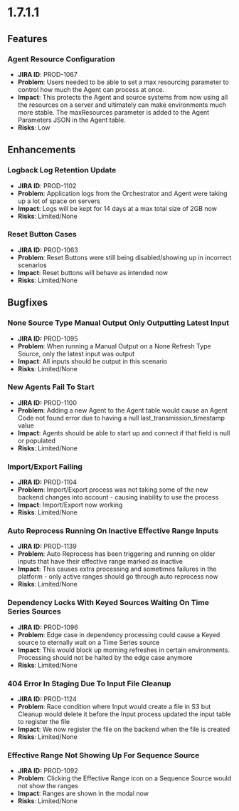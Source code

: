 # 1.7.1.1



## Features

### Agent Resource Configuration

* **JIRA ID**: PROD-1067
* **Problem**: Users needed to be able to set a max resourcing parameter to control how much the Agent can process at once. 
* **Impact**: This protects the Agent and source systems from now using all the resources on a server and ultimately can make environments much more stable. The maxResources parameter is added to the Agent Parameters JSON in the Agent table.
* **Risks**: Low

## Enhancements

### Logback Log Retention Update

* **JIRA ID**: PROD-1102
* **Problem**: Application logs from the Orchestrator and Agent were taking up a lot of space on servers
* **Impact**: Logs will be kept for 14 days at a max total size of 2GB now
* **Risks**: Limited/None

### Reset Button Cases

* **JIRA ID:** PROD-1063
* **Problem**: Reset Buttons were still being disabled/showing up in incorrect scenarios
* **Impact**: Reset buttons will behave as intended now
* **Risks**: Limited/None

## Bugfixes

### None Source Type Manual Output Only Outputting Latest Input

* **JIRA ID:** PROD-1095
* **Problem**: When running a Manual Output on a None Refresh Type Source, only the latest input was output
* **Impact**: All inputs should be output in this scenario
* **Risks**: Limited/None

### New Agents Fail To Start

* **JIRA ID:** PROD-1100
* **Problem**: Adding a new Agent to the Agent table would cause an Agent Code not found error due to having a null last\_transmission\_timestamp value
* **Impact**: Agents should be able to start up and connect if that field is null or populated
* **Risks**: Limited/None

### Import/Export Failing

* **JIRA ID:** PROD-1104
* **Problem**: Import/Export process was not taking some of the new backend changes into account - causing inability to use the process
* **Impact**: Import/Export now working
* **Risks**: Limited/None

### Auto Reprocess Running On Inactive Effective Range Inputs

* **JIRA ID:** PROD-1139
* **Problem**: Auto Reprocess has been triggering and running on older inputs that have their effective range marked as inactive
* **Impact**: This causes extra processing and sometimes failures in the platform - only active ranges should go through auto reprocess now
* **Risks**: Limited/None

### Dependency Locks With Keyed Sources Waiting On Time Series Sources

* **JIRA ID:** PROD-1096
* **Problem**: Edge case in dependency processing could cause a Keyed source to eternally wait on a Time Series source
* **Impact**: This would block up morning refreshes in certain environments. Processing should not be halted by the edge case anymore 
* **Risks**: Limited/None

### 404 Error In Staging Due To Input File Cleanup

* **JIRA ID:** PROD-1124
* **Problem**: Race condition where Input would create a file in S3 but Cleanup would delete it before the Input process updated the input table to register the file
* **Impact**: We now register the file on the backend when the file is created
* **Risks**: Limited/None

### Effective Range Not Showing Up For Sequence Source

* **JIRA ID:** PROD-1092
* **Problem**: Clicking the Effective Range icon on a Sequence Source would not show the ranges
* **Impact**: Ranges are shown in the modal now
* **Risks**: Limited/None

### 



